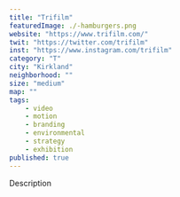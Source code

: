 ```yaml
---
title: "Trifilm"
featuredImage: ./-hamburgers.png
website: "https://www.trifilm.com/"
twit: "https://twitter.com/trifilm"
inst: "https://www.instagram.com/trifilm"
category: "T"
city: "Kirkland"
neighborhood: ""
size: "medium"
map: ""
tags:
    - video
    - motion
    - branding
    - environmental
    - strategy
    - exhibition
published: true
---
```


Description

